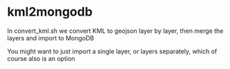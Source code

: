 # kml2mongodb
In convert_kml.sh we convert KML to geojson layer by layer, then merge the layers and import to MongoDB

You might want to just import a single layer, or layers separately, which of course also is an option
